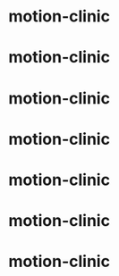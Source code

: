 # motion-clinic
# motion-clinic
# motion-clinic
# motion-clinic
# motion-clinic
# motion-clinic
# motion-clinic
